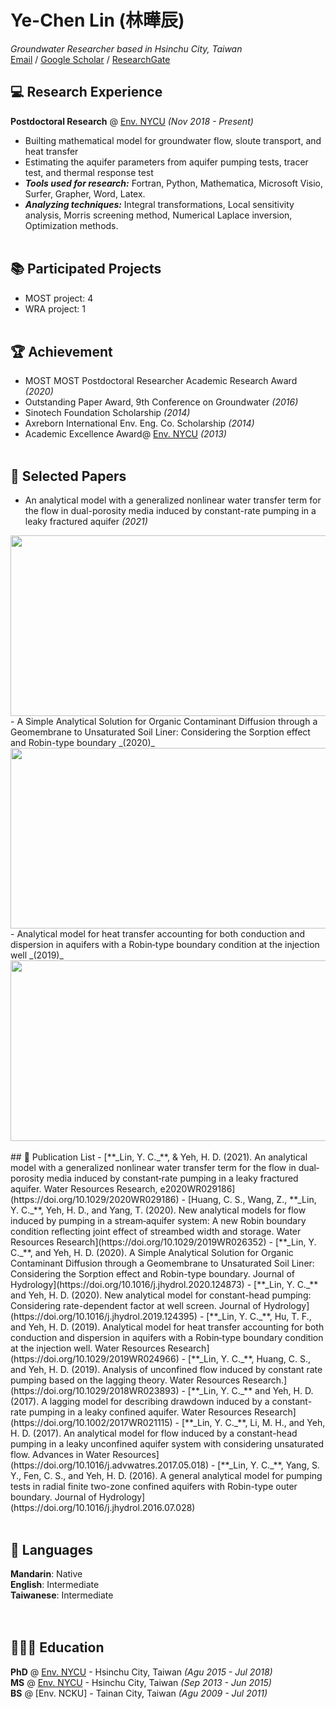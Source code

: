# Ye-Chen Lin (林曄辰)

_Groundwater Researcher based in Hsinchu City, Taiwan_ <br>
[Email](mailto:aar246860@gmail.com) / [Google Scholar](https://scholar.google.com.tw/citations?user=PW0RFf0AAAAJ&hl=zh-TW) / [ResearchGate](https://www.researchgate.net/profile/Ye-Chen-Lin) <br>
## 💻 Research Experience
**Postdoctoral Research** @ [Env. NYCU](https://www.ev.nctu.edu.tw/) _(Nov 2018 - Present)_ <br>
  - Builting mathematical model for groundwater flow, sloute transport, and heat transfer
  - Estimating the aquifer parameters from aquifer pumping tests, tracer test, and thermal response test
  - **_Tools used for research:_** Fortran, Python, Mathematica, Microsoft Visio, Surfer, Grapher, Word, Latex.
  - **_Analyzing techniques:_** Integral transformations, Local sensitivity analysis, Morris screening method, Numerical Laplace inversion, Optimization methods.
<br><br>
## 📚 Participated Projects
 - MOST project: 4
 - WRA project: 1
<br><br>
## 🏆 Achievement
 - MOST MOST Postdoctoral Researcher Academic Research Award _(2020)_
 - Outstanding Paper Award, 9th Conference on Groundwater _(2016)_
 - Sinotech Foundation Scholarship _(2014)_
 - Axreborn International Env. Eng. Co. Scholarship _(2014)_
 - Academic Excellence Award@ [Env. NYCU](https://www.ev.nctu.edu.tw/)  _(2013)_
<br><br>
## 📰 Selected Papers
 - An analytical model with a generalized nonlinear water 
transfer term for the flow in dual-porosity media induced by constant-rate pumping in a leaky fractured aquifer _(2021)_<br>
<img src="https://user-images.githubusercontent.com/89235885/130208303-4a86a410-3d65-4d79-8e1e-7a1bc7fb8bbb.png" width="519.5" height="289">
 - A Simple Analytical Solution for Organic Contaminant Diffusion through a Geomembrane to Unsaturated Soil Liner: Considering the Sorption effect and Robin-type boundary _(2020)_<br>
<img src="https://user-images.githubusercontent.com/89235885/130208425-9b950b21-5607-42a1-b6e8-3796bf56c7b0.png" width="519.5" height="289">
 - Analytical model for heat transfer accounting for both conduction and dispersion in aquifers with a Robin‐type boundary condition at the injection well _(2019)_<br>
<img src="https://user-images.githubusercontent.com/89235885/130208488-74da9cc4-651d-4d63-8138-7fa865fc8d0b.png" width="519.5" height="289">
<br><br>
## 📝 Publication List
- [**_Lin, Y. C._**, & Yeh, H. D. (2021). An analytical model with a generalized nonlinear water transfer term for the flow in dual‐porosity media induced by constant‐rate pumping in a leaky fractured aquifer. Water Resources Research, e2020WR029186](https://doi.org/10.1029/2020WR029186)
- [Huang, C. S., Wang, Z., **_Lin, Y. C._**, Yeh, H. D., and Yang, T. (2020). New analytical models for flow induced by pumping in a stream‐aquifer system: A new Robin boundary condition reflecting joint effect of streambed width and storage. Water Resources Research](https://doi.org/10.1029/2019WR026352)
- [**_Lin, Y. C._**, and Yeh, H. D. (2020). A Simple Analytical Solution for Organic Contaminant Diffusion through a Geomembrane to Unsaturated Soil Liner: Considering the Sorption effect and Robin-type boundary. Journal of Hydrology](https://doi.org/10.1016/j.jhydrol.2020.124873)
- [**_Lin, Y. C._** and Yeh, H. D. (2020). New analytical model for constant-head pumping: Considering rate-dependent factor at well screen. Journal of Hydrology](https://doi.org/10.1016/j.jhydrol.2019.124395)
- [**_Lin, Y. C._**, Hu, T. F., and Yeh, H. D. (2019). Analytical model for heat transfer accounting for both conduction and dispersion in aquifers with a Robin‐type boundary condition at the injection well. Water Resources Research](https://doi.org/10.1029/2019WR024966)
- [**_Lin, Y. C._**, Huang, C. S., and Yeh, H. D. (2019). Analysis of unconfined flow induced by constant rate pumping based on the lagging theory. Water Resources Research.](https://doi.org/10.1029/2018WR023893)
- [**_Lin, Y. C._** and Yeh, H. D. (2017). A lagging model for describing drawdown induced by a constant-rate pumping in a leaky confined aquifer. Water Resources Research](https://doi.org/10.1002/2017WR021115)
- [**_Lin, Y. C._**, Li, M. H., and Yeh, H. D. (2017). An analytical model for flow induced by a constant-head pumping in a leaky unconfined aquifer system with considering unsaturated flow. Advances in Water Resources](https://doi.org/10.1016/j.advwatres.2017.05.018)
- [**_Lin, Y. C._**, Yang, S. Y., Fen, C. S., and Yeh, H. D. (2016). A general analytical model for pumping tests in radial finite two-zone confined aquifers with Robin-type outer boundary. Journal of Hydrology](https://doi.org/10.1016/j.jhydrol.2016.07.028)
<br><br>

## 💬 Languages
**Mandarin**: Native <br>
**English**: Intermediate <br>
**Taiwanese**: Intermediate <br>
<br><br>

## 👩🏼‍🎓 Education
**PhD** @ [Env. NYCU](https://www.ev.nctu.edu.tw/) - Hsinchu City, Taiwan _(Agu 2015 - Jul 2018)_ <br>
**MS** @ [Env. NYCU](https://www.ev.nctu.edu.tw/) - Hsinchu City, Taiwan _(Sep 2013 - Jun 2015)_ <br>
**BS** @ [Env. NCKU] - Tainan City, Taiwan _(Agu 2009 - Jul 2011)_ <br>
